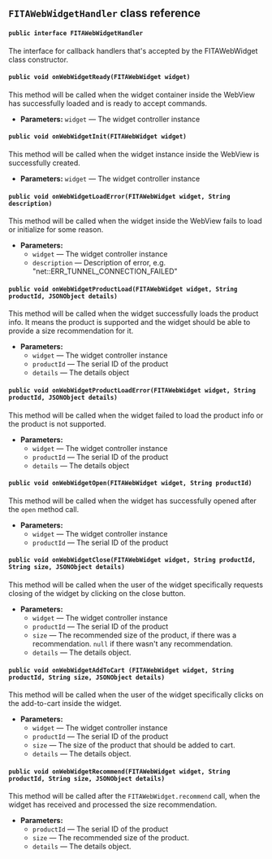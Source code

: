 ## `FITAWebWidgetHandler` class reference

#### `public interface FITAWebWidgetHandler`

The interface for callback handlers that's accepted by the FITAWebWidget class constructor.

#### `public void onWebWidgetReady(FITAWebWidget widget)`

This method will be called when the widget container inside the WebView has successfully loaded and is ready to accept commands.

 * **Parameters:** `widget` — The widget controller instance

#### `public void onWebWidgetInit(FITAWebWidget widget)`

This method will be called when the widget instance inside the WebView is successfully created.

 * **Parameters:** `widget` — The widget controller instance

#### `public void onWebWidgetLoadError(FITAWebWidget widget, String description)`

This method will be called when the widget inside the WebView fails to load or initialize for some reason.

 * **Parameters:**
   * `widget` — The widget controller instance
   * `description` — Description of error, e.g. "net::ERR_TUNNEL_CONNECTION_FAILED"

#### `public void onWebWidgetProductLoad(FITAWebWidget widget, String productId, JSONObject details)`

This method will be called when the widget successfully loads the product info. It means the product is supported and the widget should be able to provide a size recommendation for it.

 * **Parameters:**
   * `widget` — The widget controller instance
   * `productId` — The serial ID of the product
   * `details` — The details object

#### `public void onWebWidgetProductLoadError(FITAWebWidget widget, String productId, JSONObject details)`

This method will be called when the widget failed to load the product info or the product is not supported.

 * **Parameters:**
   * `widget` — The widget controller instance
   * `productId` — The serial ID of the product
   * `details` — The details object

#### `public void onWebWidgetOpen(FITAWebWidget widget, String productId)`

This method will be called when the widget has successfully opened after the `open` method call.

 * **Parameters:**
   * `widget` — The widget controller instance
   * `productId` — The serial ID of the product

#### `public void onWebWidgetClose(FITAWebWidget widget, String productId, String size, JSONObject details)`

This method will be called when the user of the widget specifically requests closing of the widget by clicking on the close button.

 * **Parameters:**
   * `widget` — The widget controller instance
   * `productId` — The serial ID of the product
   * `size` — The recommended size of the product, if there was a recommendation. `null` if there wasn't any recommendation.
   * `details` — The details object.

#### `public void onWebWidgetAddToCart (FITAWebWidget widget, String productId, String size, JSONObject details)`

This method will be called when the user of the widget specifically clicks on the add-to-cart inside the widget.

 * **Parameters:**
   * `widget` — The widget controller instance
   * `productId` — The serial ID of the product
   * `size` — The size of the product that should be added to cart.
   * `details` — The details object.

#### `public void onWebWidgetRecommend(FITAWebWidget widget, String productId, String size, JSONObject details)`

This method will be called after the `FITAWebWidget.recommend` call, when the widget has received and processed the size recommendation.

 * **Parameters:**
   * `productId` — The serial ID of the product
   * `size` — The recommended size of the product.
   * `details` — The details object.
